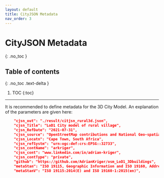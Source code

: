 ```yaml
---
layout: default
title: CityJSON Metadata
nav_order: 3
---
```


# CityJSON Metadata
{: .no_toc }

## Table of contents
{: .no_toc .text-delta }

1. TOC
{:toc}

---

It is recommended to define metadata for the 3D City Model. An explanation of the parameters are given here:

```json
    "cjsn_out": "./result/citjsn_rural3d.json",
    "cjsn_Title": "LoD1 City model of rural village",
    "cjsn_RefDate": "2021-07-31",
    "cjsn_source": "OpenStreetMap contributions and National Geo-spatial Information raster DEM",
    "cjsn_Locatn": "Cape Town, South Africa",
    "cjsn_refSystm": "urn:ogc:def:crs:EPSG::32733",
    "cjsn_contName": "arkriger", 
    "cjsn_cont": "www.linkedin.com/in/adrian-kriger", 
    "cjsn_contType": "private",
    "github": "https://github.com/AdrianKriger/osm_LoD1_3Dbuildings",
    "metaStan": "ISO 19115, Geographic Information and ISO 19160, Addressing - Metadata",
    "metaStanV": "ISO 19115:2014(E) and ISO 19160-1:2015(en)",
```
